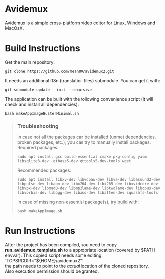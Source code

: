 # Avidemux

Avidemux is a simple cross-platform video editor for Linux, Windows and MacOsX.

# Build Instructions

Get the main repository:
```
git clone https://github.com/mean00/avidemux2.git
```

It needs an additional i18n (translation files) submodule. You can get it with:
```
git submodule update --init --recursive
```

The application can be built with the following convenience script (it will check and install all dependencies):
```
bash makeAppImageBusterMinimal.sh
```


> ### Troubleshooting
> In case not all the packages can be installed (unmet dependencies, broken packages, etc.), you can try to manually install packages.
> Required packages:
> ```
> sudo apt install gcc build-essential cmake pkg-config yasm libsqlite3-dev  qtbase5-dev qttools5-dev-tools wget
> ```
> Recommended packages:
> ```
> sudo apt install libxv-dev libvdpau-dev libva-dev libasound2-dev libpulse-dev libaom-dev libx264-dev libx265-dev libxvidcore-dev libvpx-dev libmad0-dev libmp3lame-dev libtwolame-dev libopus-dev libvorbis-dev libogg-dev libass-dev libaften-dev squashfs-tools
> ```
> In case of missing non-essential package(s), try build with:
> ```
> bash makeAppImage.sh
> ```

# Run Instructions

After the project has been compiled, you need to copy **run_avidemux_template.sh** to a appropriate location (covered by $PATH envvar).
This copied script needs some editing:  
`TOPSRCDIR="${HOME}/avidemux2"`  
the path needs to point to the *actual* location of the cloned repository.  
Also execution permission should be granted.

